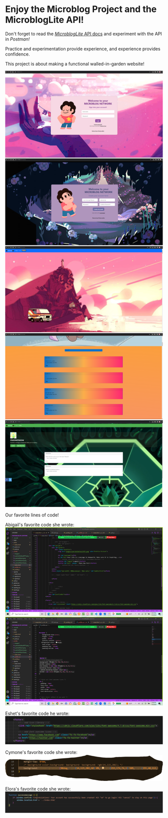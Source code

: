 # Enjoy the Microblog Project and the MicroblogLite API!

Don't forget to read the [*MicroblogLite* API docs](http://microbloglite.us-east-2.elasticbeanstalk.com/docs) and experiment with the API in *Postman!*

Practice and experimentation provide experience, and experience provides confidence.

This project is about making a functional walled-in-garden website!

<img src="./images/loginPage.png" alt="screenshot of code">
<img src="./images/signupPage.png" alt="screenshot of code">
<img src="./images/postPage1.png" alt="screenshot of code">
<img src="./images/postPage2.png" alt="screenshot of code">
<img src="./images/profilePage.png" alt="screenshot of code">


Our favorite lines of code!

Abigail's favorite code she wrote:
<img src="./images/AbigailFavCode1.png" alt="screenshot of code">
<img src="./images/AbigailFavCode2.png" alt="screenshot of code">

Eshet's favorite code he wrote: 
<img src="./images/EshetFavCode.png" alt="screenshot of code">

Cymone's favorite code she wrote:
<img src="./images/CymoneFavCode.png" alt="abigail's favorite code2">

Elora's favorite code she wrote:
<img src="./images/EloraFavCode.png" alt="abigail's favorite code2">
